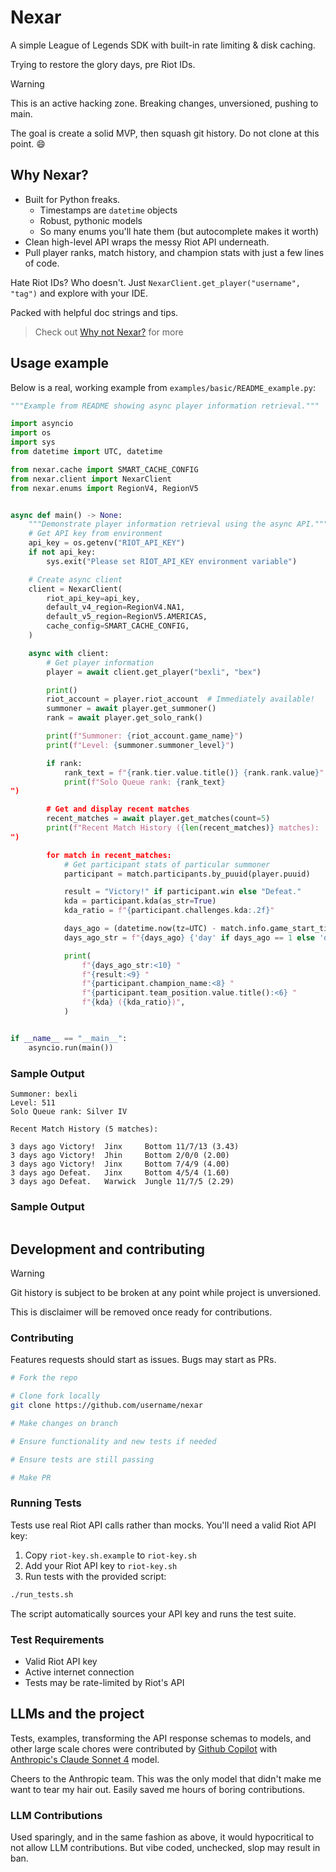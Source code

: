 # Nexar

A simple League of Legends SDK with built-in rate limiting & disk caching.

Trying to restore the glory days, pre Riot IDs.

> [!Warning]
> This is an active hacking zone. Breaking changes, unversioned, pushing to main.
>
> The goal is create a solid MVP, then squash git history. Do not clone at this point. :smile:

## Why Nexar?

- Built for Python freaks.
    - Timestamps are `datetime` objects
    - Robust, pythonic models
    - So many enums you'll hate them (but autocomplete makes it worth)
- Clean high-level API wraps the messy Riot API underneath.
- Pull player ranks, match history, and champion stats with just a few lines of code.

Hate Riot IDs? Who doesn't. Just `NexarClient.get_player("username", "tag")` and explore with your IDE.

Packed with helpful doc strings and tips.

> Check out [Why not Nexar?](docs/why-not-nexar.md) for more

## Usage example

Below is a real, working example from `examples/basic/README_example.py`:

```python
"""Example from README showing async player information retrieval."""

import asyncio
import os
import sys
from datetime import UTC, datetime

from nexar.cache import SMART_CACHE_CONFIG
from nexar.client import NexarClient
from nexar.enums import RegionV4, RegionV5


async def main() -> None:
    """Demonstrate player information retrieval using the async API."""
    # Get API key from environment
    api_key = os.getenv("RIOT_API_KEY")
    if not api_key:
        sys.exit("Please set RIOT_API_KEY environment variable")

    # Create async client
    client = NexarClient(
        riot_api_key=api_key,
        default_v4_region=RegionV4.NA1,
        default_v5_region=RegionV5.AMERICAS,
        cache_config=SMART_CACHE_CONFIG,
    )

    async with client:
        # Get player information
        player = await client.get_player("bexli", "bex")

        print()
        riot_account = player.riot_account  # Immediately available!
        summoner = await player.get_summoner()
        rank = await player.get_solo_rank()

        print(f"Summoner: {riot_account.game_name}")
        print(f"Level: {summoner.summoner_level}")

        if rank:
            rank_text = f"{rank.tier.value.title()} {rank.rank.value}"
            print(f"Solo Queue rank: {rank_text}
")

        # Get and display recent matches
        recent_matches = await player.get_matches(count=5)
        print(f"Recent Match History ({len(recent_matches)} matches):
")

        for match in recent_matches:
            # Get participant stats of particular summoner
            participant = match.participants.by_puuid(player.puuid)

            result = "Victory!" if participant.win else "Defeat."
            kda = participant.kda(as_str=True)
            kda_ratio = f"{participant.challenges.kda:.2f}"

            days_ago = (datetime.now(tz=UTC) - match.info.game_start_timestamp.replace(tzinfo=UTC)).days
            days_ago_str = f"{days_ago} {'day' if days_ago == 1 else 'days'} ago"

            print(
                f"{days_ago_str:<10} "
                f"{result:<9} "
                f"{participant.champion_name:<8} "
                f"{participant.team_position.value.title():<6} "
                f"{kda} ({kda_ratio})",
            )


if __name__ == "__main__":
    asyncio.run(main())
```

### Sample Output

```
Summoner: bexli
Level: 511
Solo Queue rank: Silver IV

Recent Match History (5 matches):

3 days ago Victory!  Jinx     Bottom 11/7/13 (3.43)
3 days ago Victory!  Jhin     Bottom 2/0/0 (2.00)
3 days ago Victory!  Jinx     Bottom 7/4/9 (4.00)
3 days ago Defeat.   Jinx     Bottom 4/5/4 (1.60)
3 days ago Defeat.   Warwick  Jungle 11/7/5 (2.29)
```

### Sample Output

```
```

## Development and contributing

> [!Warning]
> Git history is subject to be broken at any point while project is unversioned.
>
> This is disclaimer will be removed once ready for contributions.

### Contributing

Features requests should start as issues. Bugs may start as PRs.

```sh
# Fork the repo

# Clone fork locally
git clone https://github.com/username/nexar

# Make changes on branch

# Ensure functionality and new tests if needed

# Ensure tests are still passing

# Make PR
```

### Running Tests

Tests use real Riot API calls rather than mocks. You'll need a valid Riot API key:

1. Copy `riot-key.sh.example` to `riot-key.sh`
2. Add your Riot API key to `riot-key.sh`
3. Run tests with the provided script:

```bash
./run_tests.sh
```

The script automatically sources your API key and runs the test suite.

### Test Requirements

- Valid Riot API key
- Active internet connection
- Tests may be rate-limited by Riot's API

## LLMs and the project

Tests, examples, transforming the API response schemas to models, and other large scale chores were contributed by [Github Copilot](https://docs.github.com/en/copilot/how-tos/completions/getting-code-suggestions-in-your-ide-with-github-copilot) with [Anthropic's Claude Sonnet 4]([https://](https://www.anthropic.com/claude/sonnet)) model.

Cheers to the Anthropic team. This was the only model that didn't make me want to tear my hair out. Easily saved me hours of boring contributions.

### LLM Contributions

Used sparingly, and in the same fashion as above, it would hypocritical to not allow LLM contributions. But vibe coded, unchecked, slop may result in ban.
